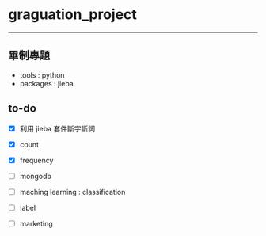 # graguation_project
---
## 畢制專題
* tools : python 
* packages : jieba


## to-do 
- [X] 利用 jieba 套件斷字斷詞
- [X] count
- [X] frequency
- [ ] mongodb
- [ ] maching learning : classification
- [ ] label
- [ ] marketing


